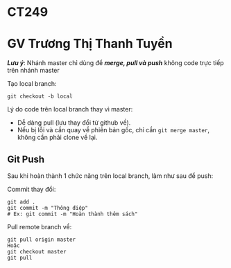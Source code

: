 # CT249
# GV Trương Thị Thanh Tuyền
***Lưu ý***: Nhánh master chỉ dùng để ***merge, pull và push*** không code trực tiếp trên nhánh master

Tạo local branch:

`git checkout -b local`

Lý do code trên local branch thay vì master:

+ Dễ dàng pull (lưu thay đổi từ github về).
+ Nếu bị lỗi và cần quay về phiên bản gốc, chỉ cần `git merge master`, không cần phải clone về lại.

## Git Push

Sau khi hoàn thành 1 chức năng trên local branch, làm như sau để push:

Commit thay đổi:
```
git add .
git commit -m "Thông điệp" 
# Ex: git commit -m "Hoàn thành thêm sách"
```

Pull remote branch về:
```
git pull origin master
Hoặc
git checkout master
git pull
```

